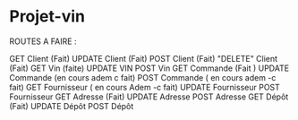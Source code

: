 # Projet-vin

ROUTES A FAIRE :

GET Client (Fait)
UPDATE Client (Fait)
POST Client (Fait)
"DELETE" Client (Fait)
GET Vin (faite)
UPDATE VIN
POST Vin
GET Commande (Fait )
UPDATE Commande (en cours adem  c fait)
POST Commande ( en cours adem -c fait)
GET Fournisseur ( en cours Adem   -c fait)
UPDATE Fournisseur
POST Fournisseur
GET Adresse (Fait)
UPDATE Adresse
POST Adresse
GET Dépôt (Fait)
UPDATE Dépôt
POST Dépôt

